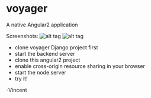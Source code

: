 # voyager

A native Angular2 application

Screenshots:
![alt tag](https://raw.githubusercontent.com/vincentsma/angular2-voyager/master/screenshots/loading.png)
![alt tag](https://raw.githubusercontent.com/vincentsma/angular2-voyager/master/screenshots/posts.png)

- clone voyager Django project first
- start the backend server
- clone this angular2 project
- enable cross-origin resource sharing in your browser
- start the node server
- try it!

-Vincent